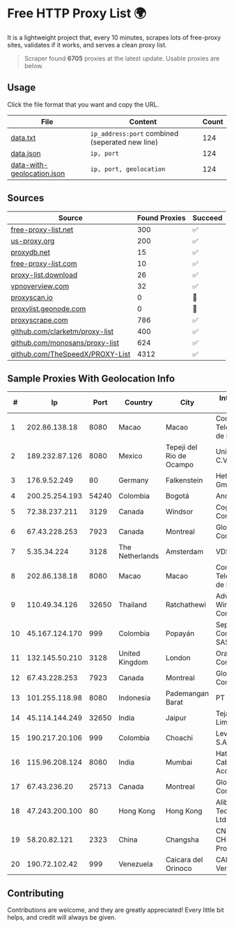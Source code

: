 
# Free HTTP Proxy List 🌍

It is a lightweight project that, every 10 minutes, scrapes lots of free-proxy sites, validates if it works, and serves a clean proxy list.


> Scraper found **6705** proxies at the latest update. Usable proxies are below.

## Usage

Click the file format that you want and copy the URL.


|File|Content|Count|
|----|-------|-----|
|[data.txt](https://raw.githubusercontent.com/themiralay/Proxy-List-World/master/data.txt)|`ip_address:port` combined (seperated new line)|124|
|[data.json](https://raw.githubusercontent.com/themiralay/Proxy-List-World/master/data.json)|`ip, port`|124|
|[data-with-geolocation.json](https://raw.githubusercontent.com/themiralay/Proxy-List-World/master/data-with-geolocation.json)|`ip, port, geolocation`|124|

## Sources

|Source|Found Proxies|Succeed|
|------|-------------|-------|
|[free-proxy-list.net](https://free-proxy-list.net)|300|✅|
|[us-proxy.org](https://www.us-proxy.org)|200|✅|
|[proxydb.net](http://proxydb.net)|15|✅|
|[free-proxy-list.com](https://free-proxy-list.com/?page=&port=&type%5B%5D=http&type%5B%5D=https&up_time=0&search=Search)|10|✅|
|[proxy-list.download](https://www.proxy-list.download/HTTP)|26|✅|
|[vpnoverview.com](https://vpnoverview.com/privacy/anonymous-browsing/free-proxy-servers)|32|✅|
|[proxyscan.io](https://www.proxyscan.io)|0|🚫|
|[proxylist.geonode.com](https://proxylist.geonode.com/api/proxy-list?limit=300&page=1&sort_by=lastChecked&sort_type=desc&protocols=http,https)|0|🚫|
|[proxyscrape.com](https://api.proxyscrape.com/v2/?request=displayproxies&protocol=http&timeout=10000&country=all&ssl=all&anonymity=all)|786|✅|
|[github.com/clarketm/proxy-list](https://raw.githubusercontent.com/clarketm/proxy-list/master/proxy-list-raw.txt)|400|✅|
|[github.com/monosans/proxy-list](https://raw.githubusercontent.com/monosans/proxy-list/main/proxies/http.txt)|624|✅|
|[github.com/TheSpeedX/PROXY-List](https://raw.githubusercontent.com/TheSpeedX/PROXY-List/master/http.txt)|4312|✅|


## Sample Proxies With Geolocation Info

|#|Ip|Port|Country|City|Internet Service Provider|
|-|--|----|-------|----|-------------------------|
|1|202.86.138.18|8080|Macao|Macao|Companhia de Telecomunicacoes de Macau|
|2|189.232.87.126|8080|Mexico|Tepeji del Rio de Ocampo|Uninet S.A. de C.V.|
|3|176.9.52.249|80|Germany|Falkenstein|Hetzner Online GmbH|
|4|200.25.254.193|54240|Colombia|Bogotá|Andinet ON Line|
|5|72.38.237.211|3129|Canada|Windsor|Cogeco Connexion Inc.|
|6|67.43.228.253|7923|Canada|Montreal|GloboTech Communications|
|7|5.35.34.224|3128|The Netherlands|Amsterdam|VDSINA|
|8|202.86.138.18|8080|Macao|Macao|Companhia de Telecomunicacoes de Macau|
|9|110.49.34.126|32650|Thailand|Ratchathewi|Advanced Wireless Network Company Limited|
|10|45.167.124.170|999|Colombia|Popayán|Sepcom Comunicaciones SAS|
|11|132.145.50.210|3128|United Kingdom|London|Oracle Corporation|
|12|67.43.228.253|7923|Canada|Montreal|GloboTech Communications|
|13|101.255.118.98|8080|Indonesia|Pademangan Barat|PT Remala Abadi|
|14|45.114.144.249|32650|India|Jaipur|Tejays Dynamic Limited|
|15|190.217.20.106|999|Colombia|Choachi|Level 3 Colombia S.A|
|16|115.96.208.124|8080|India|Mumbai|Hathway IP over Cable Internet Access|
|17|67.43.236.20|25713|Canada|Montreal|GloboTech Communications|
|18|47.243.200.100|80|Hong Kong|Hong Kong|Alibaba (US) Technology Co., Ltd.|
|19|58.20.82.121|2323|China|Changsha|CNC Group CHINA169 Hunan Province Network|
|20|190.72.102.42|999|Venezuela|Caicara del Orinoco|CANTV Servicios, Venezuela|



## Contributing

Contributions are welcome, and they are greatly appreciated! Every
little bit helps, and credit will always be given.


